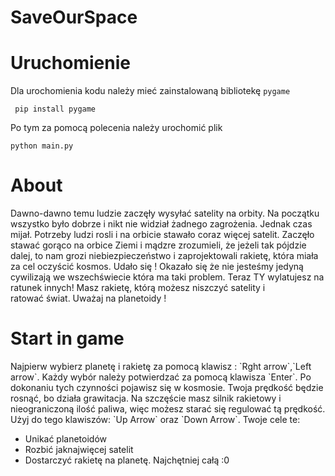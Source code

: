 # SaveOurSpace
<h1> Uruchomienie </h2>

Dla urochomienia kodu należy mieć zainstalowaną bibliotekę `pygame`
```
 pip install pygame
```
Po tym za pomocą polecenia należy urochomić plik
```
python main.py
```

<h1>About</h1>
Dawno-dawno temu ludzie zaczęły wysyłać satelity na orbity. Na początku wszystko było dobrze i nikt nie widział żadnego zagrożenia. Jednak czas mijał. Potrzeby ludzi rosli i na orbicie stawało coraz więcej satelit. Zaczęło stawać gorąco na orbice Ziemi i mądzre zrozumieli, że jeżeli tak pójdzie dalej, to nam grozi niebiezpieczeństwo i zaprojektowali rakietę, która miała za cel oczyścić kosmos. Udało się !
Okazało się że nie jesteśmy jedyną cywilizają we wszechświecie która ma taki problem.
Teraz TY wylatujesz na ratunek innych!
Masz rakietę, którą możesz niszczyć satelity i ratować świat. Uważaj na planetoidy !

<h1>Start in game</h2>
 Najpierw wybierz planetę i rakietę za pomocą klawisz :
 `Rght arrow`,`Left arrow`. Każdy wybór należy potwierdzać za pomocą klawisza `Enter`.
 Po dokonaniu tych czynności pojawisz się w kosmosie. Twoja prędkość będzie rosnąć, bo działa grawitacja.
 Na szczęście masz silnik rakietowy i nieograniczoną ilość paliwa, więc możesz starać się regulować tą prędkość.
 Użyj do tego klawiszów:
 `Up Arrow` oraz `Down Arrow`.
 Twoje cele te:
 
 - Unikać planetoidów
 - Rozbić jaknajwięcej satelit
 - Dostarczyć rakietę na planetę. Najchętniej całą :0
 


